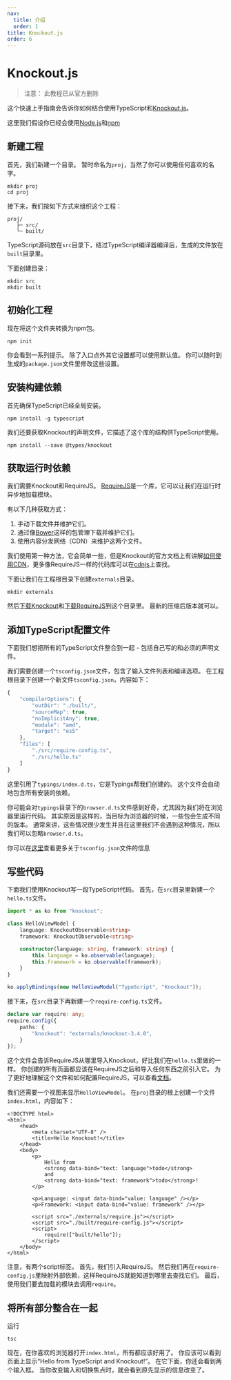 ```yaml
---
nav:
  title: 介绍
  order: 1
title: Knockout.js
order: 6
---
```


# Knockout.js

> 注意： 此教程已从官方删除

这个快速上手指南会告诉你如何结合使用TypeScript和[Knockout.js](http://knockoutjs.com/)。

这里我们假设你已经会使用[Node.js](https://nodejs.org/)和[npm](https://www.npmjs.com/)

## 新建工程

首先，我们新建一个目录。 暂时命名为`proj`，当然了你可以使用任何喜欢的名字。

```text
mkdir proj
cd proj
```

接下来，我们按如下方式来组织这个工程：

```text
proj/
   ├─ src/
   └─ built/
```

TypeScript源码放在`src`目录下，结过TypeScript编译器编译后，生成的文件放在`built`目录里。

下面创建目录：

```text
mkdir src
mkdir built
```

## 初始化工程

现在将这个文件夹转换为npm包。

```text
npm init
```

你会看到一系列提示。 除了入口点外其它设置都可以使用默认值。 你可以随时到生成的`package.json`文件里修改这些设置。

## 安装构建依赖

首先确保TypeScript已经全局安装。

```text
npm install -g typescript
```

我们还要获取Knockout的声明文件，它描述了这个库的结构供TypeScript使用。

```text
npm install --save @types/knockout
```

## 获取运行时依赖

我们需要Knockout和RequireJS。 [RequireJS](http://www.requirejs.org/)是一个库，它可以让我们在运行时异步地加载模块。

有以下几种获取方式：

1. 手动下载文件并维护它们。
2. 通过像[Bower](http://bower.io/)这样的包管理下载并维护它们。
3. 使用内容分发网络（CDN）来维护这两个文件。

我们使用第一种方法，它会简单一些，但是Knockout的官方文档上有讲解[如何使用CDN](http://knockoutjs.com/downloads/index.html)，更多像RequireJS一样的代码库可以在[cdnjs](https://cdnjs.com/)上查找。

下面让我们在工程根目录下创建`externals`目录。

```text
mkdir externals
```

然后[下载Knockout](http://knockoutjs.com/downloads/index.html)和[下载RequireJS](http://www.requirejs.org/docs/download.html#latest)到这个目录里。 最新的压缩后版本就可以。

## 添加TypeScript配置文件

下面我们想把所有的TypeScript文件整合到一起 - 包括自己写的和必须的声明文件。

我们需要创建一个`tsconfig.json`文件，包含了输入文件列表和编译选项。 在工程根目录下创建一个新文件`tsconfig.json`，内容如下：

```javascript
{
    "compilerOptions": {
        "outDir": "./built/",
        "sourceMap": true,
        "noImplicitAny": true,
        "module": "amd",
        "target": "es5"
    },
    "files": [
        "./src/require-config.ts",
        "./src/hello.ts"
    ]
}
```

这里引用了`typings/index.d.ts`，它是Typings帮我们创建的。 这个文件会自动地包含所有安装的依赖。

你可能会对`typings`目录下的`browser.d.ts`文件感到好奇，尤其因为我们将在浏览器里运行代码。 其实原因是这样的，当目标为浏览器的时候，一些包会生成不同的版本。 通常来讲，这些情况很少发生并且在这里我们不会遇到这种情况，所以我们可以忽略`browser.d.ts`。

你可以在[这里](../project-config/tsconfig.json.md)查看更多关于`tsconfig.json`文件的信息

## 写些代码

下面我们使用Knockout写一段TypeScript代码。 首先，在`src`目录里新建一个`hello.ts`文件。

```typescript
import * as ko from "knockout";

class HelloViewModel {
    language: KnockoutObservable<string>
    framework: KnockoutObservable<string>

    constructor(language: string, framework: string) {
        this.language = ko.observable(language);
        this.framework = ko.observable(framework);
    }
}

ko.applyBindings(new HelloViewModel("TypeScript", "Knockout"));
```

接下来，在`src`目录下再新建一个`require-config.ts`文件。

```typescript
declare var require: any;
require.config({
    paths: {
        "knockout": "externals/knockout-3.4.0",
    }
});
```

这个文件会告诉RequireJS从哪里导入Knockout，好比我们在`hello.ts`里做的一样。 你创建的所有页面都应该在RequireJS之后和导入任何东西之前引入它。 为了更好地理解这个文件和如何配置RequireJS，可以查看[文档](http://requirejs.org/docs/api.html#config)。

我们还需要一个视图来显示`HelloViewModel`。 在`proj`目录的根上创建一个文件`index.html`，内容如下：

```markup
<!DOCTYPE html>
<html>
    <head>
        <meta charset="UTF-8" />
        <title>Hello Knockout!</title>
    </head>
    <body>
        <p>
            Hello from
            <strong data-bind="text: language">todo</strong>
            and
            <strong data-bind="text: framework">todo</strong>!
        </p>

        <p>Language: <input data-bind="value: language" /></p>
        <p>Framework: <input data-bind="value: framework" /></p>

        <script src="./externals/require.js"></script>
        <script src="./built/require-config.js"></script>
        <script>
            require(["built/hello"]);
        </script>
    </body>
</html>
```

注意，有两个script标签。 首先，我们引入RequireJS。 然后我们再在`require-config.js`里映射外部依赖，这样RequireJS就能知道到哪里去查找它们。 最后，使用我们要去加载的模块去调用`require`。

## 将所有部分整合在一起

运行

```text
tsc
```

现在，在你喜欢的浏览器打开`index.html`，所有都应该好用了。 你应该可以看到页面上显示“Hello from TypeScript and Knockout!”。 在它下面，你还会看到两个输入框。 当你改变输入和切换焦点时，就会看到原先显示的信息改变了。

